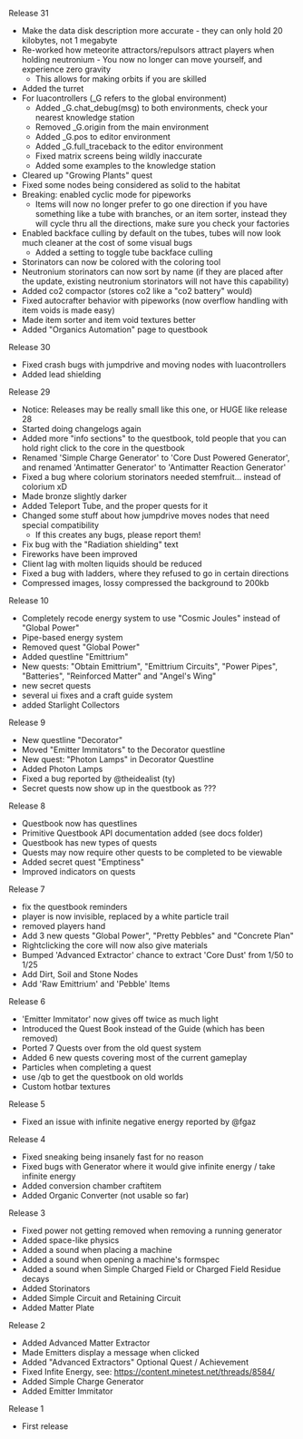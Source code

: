 Release 31
- Make the data disk description more accurate - they can only hold 20 kilobytes, not 1 megabyte
- Re-worked how meteorite attractors/repulsors attract players when holding neutronium - You now no longer can move yourself, and experience zero gravity
  - This allows for making orbits if you are skilled
- Added the turret
- For luacontrollers (_G refers to the global environment)
  - Added _G.chat_debug(msg) to both environments, check your nearest knowledge station
  - Removed _G.origin from the main environment
  - Added _G.pos to editor environment
  - Added _G.full_traceback to the editor environment
  - Fixed matrix screens being wildly inaccurate
  - Added some examples to the knowledge station
- Cleared up "Growing Plants" quest
- Fixed some nodes being considered as solid to the habitat
- Breaking: enabled cyclic mode for pipeworks
  - Items will now no longer prefer to go one direction if you have something like a tube with branches, or an item sorter, instead they will cycle thru all the directions, make sure you check your factories
- Enabled backface culling by default on the tubes, tubes will now look much cleaner at the cost of some visual bugs
  - Added a setting to toggle tube backface culling
- Storinators can now be colored with the coloring tool
- Neutronium storinators can now sort by name (if they are placed after the update, existing neutronium storinators will not have this capability)
- Added co2 compactor (stores co2 like a "co2 battery" would)
- Fixed autocrafter behavior with pipeworks (now overflow handling with item voids is made easy)
- Made item sorter and item void textures better
- Added "Organics Automation" page to questbook

Release 30
- Fixed crash bugs with jumpdrive and moving nodes with luacontrollers
- Added lead shielding

Release 29
- Notice: Releases may be really small like this one, or HUGE like release 28
- Started doing changelogs again
- Added more "info sections" to the questbook, told people that you can hold right click to the core in the questbook
- Renamed 'Simple Charge Generator' to 'Core Dust Powered Generator', and renamed 'Antimatter Generator' to 'Antimatter Reaction Generator'
- Fixed a bug where colorium storinators needed stemfruit... instead of colorium xD
- Made bronze slightly darker 
- Added Teleport Tube, and the proper quests for it
- Changed some stuff about how jumpdrive moves nodes that need special compatibility
  - If this creates any bugs, please report them!
- Fix bug with the "Radiation shielding" text
- Fireworks have been improved
- Client lag with molten liquids should be reduced
- Fixed a bug with ladders, where they refused to go in certain directions
- Compressed images, lossy compressed the background to 200kb

Release 10
- Completely recode energy system to use "Cosmic Joules" instead of "Global Power"
- Pipe-based energy system
- Removed quest "Global Power"
- Added questline "Emittrium"
- New quests: "Obtain Emittrium", "Emittrium Circuits", "Power Pipes", "Batteries", "Reinforced Matter" and "Angel's Wing"
- new secret quests
- several ui fixes and a craft guide system
- added Starlight Collectors

Release 9
- New questline "Decorator"
- Moved "Emitter Immitators" to the Decorator questline
- New quest: "Photon Lamps" in Decorator Questline
- Added Photon Lamps
- Fixed a bug reported by @theidealist (ty)
- Secret quests now show up in the questbook as ???

Release 8
- Questbook now has questlines
- Primitive Questbook API documentation added (see docs folder)
- Questbook has new types of quests
- Quests may now require other quests to be completed to be viewable
- Added secret quest "Emptiness"
- Improved indicators on quests

Release 7
- fix the questbook reminders
- player is now invisible, replaced by a white particle trail
- removed players hand
- Add 3 new quests "Global Power", "Pretty Pebbles" and "Concrete Plan"
- Rightclicking the core will now also give materials
- Bumped 'Advanced Extractor' chance to extract 'Core Dust' from 1/50 to 1/25
- Add Dirt, Soil and Stone Nodes
- Add 'Raw Emittrium' and 'Pebble' Items

Release 6
- 'Emitter Immitator' now gives off twice as much light
- Introduced the Quest Book instead of the Guide (which has been removed)
- Ported 7 Quests over from the old quest system
- Added 6 new quests covering most of the current gameplay
- Particles when completing a quest
- use /qb to get the questbook on old worlds
- Custom hotbar textures

Release 5
- Fixed an issue with infinite negative energy reported by @fgaz

Release 4
- Fixed sneaking being insanely fast for no reason
- Fixed bugs with Generator where it would give infinite energy / take infinite energy
- Added conversion chamber craftitem
- Added Organic Converter (not usable so far)

Release 3
- Fixed power not getting removed when removing a running generator
- Added space-like physics
- Added a sound when placing a machine
- Added a sound when opening a machine's formspec
- Added a sound when Simple Charged Field or Charged Field Residue decays
- Added Storinators
- Added Simple Circuit and Retaining Circuit
- Added Matter Plate

Release 2
- Added Advanced Matter Extractor
- Made Emitters display a message when clicked
- Added "Advanced Extractors" Optional Quest / Achievement
- Fixed Infite Energy, see: https://content.minetest.net/threads/8584/
- Added Simple Charge Generator
- Added Emitter Immitator

Release 1
- First release
